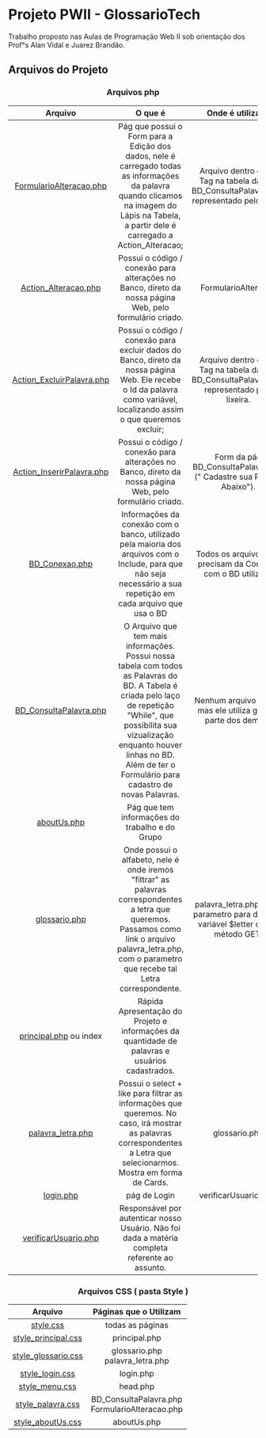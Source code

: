 # Projeto PWII - GlossarioTech

 Trabalho proposto nas Aulas de Programação Web II sob orientação dos Prof°s Alan Vidal e Juarez Brandão.

## Arquivos do Projeto

<div align="center">  
<h3> Arquivos php </h3>

| Arquivo | O que é | Onde é utilizado
| :---: | :---:| :---:
|[FormularioAlteracao.php](https://github.com/Major2571/GlossarioTechPHP/blob/main/GlossarioTech/Glossario/FormularioAlteracao.php "FormularioAlteracao.php")|Pág que possui o Form para a Edição dos dados, nele é carregado todas as informações da palavra quando clicamos na imagem do Lápis na Tabela, a partir dele é carregado a Action_Alteracao;|Arquivo dentro da 3° Tag  <a>  na tabela da pág  BD_ConsultaPalavra.php,  representado pelo Lápis.
|[Action_Alteracao.php](https://github.com/Major2571/GlossarioTechPHP/blob/main/GlossarioTech/Glossario/Action_Alteracao.php "Action_Alteracao.php")|Possui o código / conexão para alterações no Banco, direto da nossa página Web, pelo formulário criado. |FormularioAlteracao
|[Action_ExcluirPalavra.php](https://github.com/Major2571/GlossarioTechPHP/blob/main/GlossarioTech/Glossario/Action_ExcluirPalavra.php "Action_ExcluirPalavra.php")|Possui o código / conexão para excluir dados do Banco, direto da nossa página Web. Ele recebe o Id da palavra como variável, localizando assim o que queremos excluir;|Arquivo dentro da 2° Tag  <a>  na tabela da pág  BD_ConsultaPalavra.php,  representado pela lixeira.
|[Action_InserirPalavra.php](https://github.com/Major2571/GlossarioTechPHP/blob/main/GlossarioTech/Glossario/Action_InserirPalavra.php "Action_InserirPalavra.php")|Possui o código / conexão para alterações no Banco, direto da nossa página Web, pelo formulário criado.|Form da pág BD_ConsultaPalavra.php (" Cadastre sua Palavra Abaixo").
|[BD_Conexao.php](https://github.com/Major2571/GlossarioTechPHP/blob/main/GlossarioTech/Glossario/BD_Conexao.php "BD_Conexao.php")|Informações da conexão com o banco, utilizado pela maioria dos arquivos com o Include, para que não seja necessário a sua repetição em cada arquivo que usa o BD| Todos os arquivos que precisam da Conexão com o BD utilizam.
|[BD_ConsultaPalavra.php](https://github.com/Major2571/GlossarioTechPHP/blob/main/GlossarioTech/Glossario/BD_ConsultaPalavra.php "BD_ConsultaPalavra.php")|O Arquivo que tem mais informações. Possui nossa tabela com todos as Palavras do BD. A Tabela é criada pelo laço de repetição "While", que possibilita sua vizualização enquanto houver linhas no BD. Além de ter o Formulário para cadastro de novas Palavras.|Nenhum arquivo utiliza, mas ele utiliza grande parte dos demais.
| [aboutUs.php](https://github.com/Major2571/GlossarioTechPHP/blob/main/GlossarioTech/Glossario/aboutUs.php "aboutUs.php") |Pág que tem informações do trabalho e do Grupo|
|[glossario.php](https://github.com/Major2571/GlossarioTechPHP/blob/main/GlossarioTech/Glossario/glossario.php "glossario.php")|Onde possui o alfabeto, nele é onde iremos "filtrar" as palavras correspondentes a letra que queremos. Passamos como link o arquivo palavra_letra.php, com o parametro que recebe tal Letra correspondente.|palavra_letra.php usa o parametro para definir a variável $letter com o método GET.
| [principal.php](https://github.com/Major2571/GlossarioTechPHP/blob/main/GlossarioTech/Glossario/principal.php "principal.php") ou index | Rápida Apresentação do Projeto e informações da quantidade de palavras e usuários cadastrados.
|[palavra_letra.php](https://github.com/Major2571/GlossarioTechPHP/blob/main/GlossarioTech/Glossario/palavra_letra.php "palavra_letra.php")|Possui o select + like para filtrar as informações que queremos. No caso, irá mostrar as palavras correspondentes a Letra que selecionarmos. Mostra em forma de Cards.|glossario.php
|[login.php](https://github.com/Major2571/GlossarioTechPHP/blob/main/GlossarioTech/Glossario/login.php "login.php")|pág de Login|verificarUsuario.php.
|[verificarUsuario.php](https://github.com/Major2571/GlossarioTechPHP/blob/main/GlossarioTech/Glossario/verificarUsuario.php "verificarUsuario.php")|Responsável por autenticar nosso Usuário. Não foi dada a matéria completa referente ao assunto. |
</div>

<div align="center">  

<h3> Arquivos CSS ( pasta Style ) </h3>

| Arquivo | Páginas que o Utilizam |
| :---: | :---:
[style.css](https://github.com/Major2571/GlossarioTechPHP/blob/main/GlossarioTech/Glossario/style/style.css "style.css") |todas as páginas|
[style_principal.css](https://github.com/Major2571/GlossarioTechPHP/blob/main/GlossarioTech/Glossario/style/style_principal.css) |principal.php |
[style_glossario.css](https://github.com/Major2571/GlossarioTechPHP/blob/main/GlossarioTech/Glossario/style/style_glossario.css "style_glossario.css")|glossario.php </br> palavra_letra.php|
[style_login.css](https://github.com/Major2571/GlossarioTechPHP/blob/main/GlossarioTech/Glossario/style/style_login.css "style_login.css")|login.php|
[style_menu.css](https://github.com/Major2571/GlossarioTechPHP/blob/main/GlossarioTech/Glossario/style/style_menu.css "style_menu.css")|head.php|
[style_palavra.css](https://github.com/Major2571/GlossarioTechPHP/blob/main/GlossarioTech/Glossario/style/style_palavra.css "style_palavra.css")|BD_ConsultaPalavra.php </br> FormularioAlteracao.php|
[style_aboutUs.css](https://github.com/Major2571/GlossarioTechPHP/blob/main/GlossarioTech/Glossario/style/style_aboutUs.css "style_aboutUs.css")|aboutUs.php| 

</div>
